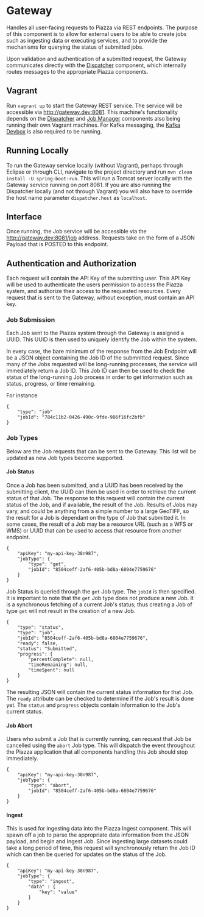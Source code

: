 # Gateway

Handles all user-facing requests to Piazza via REST endpoints. The purpose of this component is to allow for external users to be able to create jobs such as ingesting data or executing services, and to provide the mechanisms for querying the status of submitted jobs. 

Upon validation and authentication of a submitted request, the Gateway communicates directly with the [Dispatcher](https://github.com/venicegeo/pz-dispatcher) component, which internally routes messages to the appropriate Piazza components. 

## Vagrant

Run ``vagrant up`` to start the Gateway REST service. The service will be accessible via http://gateway.dev:8081. This machine's functionality depends on the [Dispatcher](https://github.com/venicegeo/pz-dispatcher) and [Job Manager](https://github.com/venicegeo/pz-jobmanager) components also being running their own Vagrant machines. For Kafka messaging, the [Kafka Devbox](https://github.com/venicegeo/kafka-devbox) is also required to be running. 

## Running Locally

To run the Gateway service locally (without Vagrant), perhaps through Eclipse or through CLI, navigate to the project directory and run ``mvn clean install -U spring-boot:run``. This will run a Tomcat server locally with the Gateway service running on port 8081. If you are also running the Dispatcher locally (and not through Vagrant) you will also have to override the host name parameter ``dispatcher.host`` as ``localhost``. 

## Interface

Once running, the Job service will be accessible via the http://gateway.dev:8081/job address. Requests take on the form of a JSON Payload that is POSTED to this endpoint.

## Authentication and Authorization

Each request will contain the API Key of the submitting user. This API Key will be used to authenticate the users permission to access the Piazza system, and authorize their access to the requested resources. Every request that is sent to the Gateway, without exception, must contain an API key. 

### Job Submission

Each Job sent to the Piazza system through the Gateway is assigned a UUID. This UUID is then used to uniquely identify the Job within the system.

In every case, the bare minimum of the response from the Job Endpoint will be a JSON object containing the Job ID of the submnitted request. Since many of the Jobs requested will be long-running processes, the service will immediately return a Job ID. This Job ID can then be used to check the status of the long-running Job process in order to get information such as status, progress, or time remaining. 

For instance 

```
{
	"type": "job"
	"jobId": "784c11b2-0426-490c-9fde-986f16fc2bfb"
}
```

### Job Types

Below are the Job requests that can be sent to the Gateway. This list will be updated as new Job types become supported. 

#### Job Status

Once a Job has been submitted, and a UUID has been received by the submitting client, the UUID can then be used in order to retrieve the current status of that Job. The response to this request will contain the current status of the Job, and if available, the result of the Job. Results of Jobs may vary, and could be anything from a simple number to a large GeoTIFF, so the result for a Job is dependant on the type of Job that submitted it. In some cases, the result of a Job may be a resource URL (such as a WFS or WMS) or UUID that can be used to access that resource from another endpoint.

```
{
	"apiKey": "my-api-key-38n987",
	"jobType": {
		"type": "get",
		"jobId": "8504ceff-2af6-405b-bd8a-6804e7759676"
	}
}
```

Job Status is queried through the ``get`` Job type. The ``jobId`` is then specified. It is important to note that the ``get`` Job type does not produce a new Job. It is a synchronous fetching of a current Job's status; thus creating a Job of type ``get`` will not result in the creation of a new Job.

```
{
	"type": "status",
	"type": "job",
	"jobId": "8504ceff-2af6-405b-bd8a-6804e7759676",
	"ready": false,
	"status": "Submitted",
	"progress": {
		"percentComplete": null,
		"timeRemaining": null,
		"timeSpent": null
	}
}
```

The resulting JSON will contain the current status information for that Job. The ``ready`` attribute can be checked to determine if the Job's result is done yet. The ``status`` and ``progress`` objects contain information to the Job's current status. 


#### Job Abort

Users who submit a Job that is currently running, can request that Job be cancelled using the ``abort`` Job type. This will dispatch the event throughout the Piazza application that all components handling this Job should stop immediately. 

```
{
	"apiKey": "my-api-key-38n987",
	"jobType": {
		"type": "abort",
		"jobId": "8504ceff-2af6-405b-bd8a-6804e7759676"
	}
}
```

#### Ingest

This is used for ingesting data into the Piazza Ingest component. This will spawn off a job to parse the appropriate data information from the JSON payload, and begin and Ingest Job. Since ingesting large datasets could take a long period of time, this request will synchronously return the Job ID which can then be queried for updates on the status of the Job. 

```
{
	"apiKey": "my-api-key-38n987",
	"jobType": {
		"type": "ingest",
		"data" : {
			"key": "value"
		}
	}
}

```
